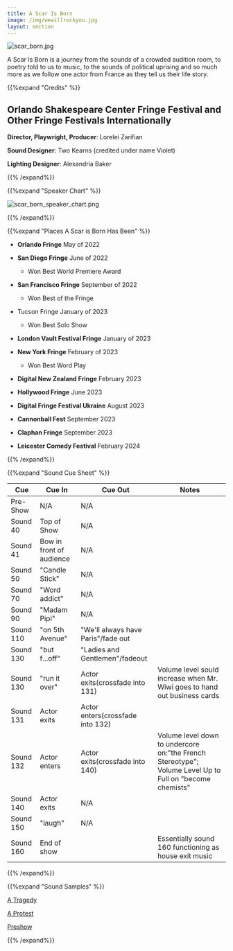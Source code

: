 ```yaml
---
title: A Scar Is Born 
image: /img/wewillrockyou.jpg
layout: section
---
```

![scar_born.jpg](/scar_born.jpg)

A Scar Is Born is a journey from the sounds of a crowded audition room, to poetry told to us to music, to the sounds of political uprising and so much more as we follow one actor from France as they tell us their life story.

{{%expand "Credits" %}}

## Orlando Shakespeare Center Fringe Festival and Other Fringe Festivals Internationally

**Director, Playwright, Producer**: Lorelei Zarifian

**Sound Designer**: Two Kearns (credited under name Violet)

**Lighting Designer**: Alexandria Baker

{{% /expand%}}

{{%expand "Speaker Chart" %}}

![scar_born_speaker_chart.png](/scar_born_speaker_chart.png)

{{% /expand%}}

{{%expand "Places A Scar is Born Has Been" %}}

- **Orlando Fringe** May of 2022

- **San Diego Fringe** June of 2022 
  - Won Best World Premiere Award

- **San Francisco Fringe** September of 2022 
  - Won Best of the Fringe

- Tucson Fringe January of 2023 
  - Won Best Solo Show

- **London Vault Festival Fringe** January of 2023

- **New York Fringe** February of 2023 
  - Won Best Word Play

- **Digital New Zealand Fringe** February 2023

- **Hollywood Fringe** June 2023

- **Digital Fringe Festival Ukraine** August 2023

- **Cannonball Fest** September 2023

- **Claphan Fringe** September 2023

- **Leicester Comedy Festival** February 2024 

{{% /expand%}}

{{%expand "Sound Cue Sheet" %}}

| Cue   | Cue In   | Cue Out| Notes   |
| --------- | ------------------------ | ---------------------------------- | ------------------------------------------------------------------------------------------------------- |
| Pre-Show  | N/A  | N/A| |
| Sound 40  | Top of Show  | N/A| |
| Sound 41  | Bow in front of audience | N/A| |
| Sound 50  | "Candle Stick"   | N/A| |
| Sound 70  | "Word addict"| N/A| |
| Sound 90  | "Madam Pipi" | N/A| |
| Sound 110 | "on 5th Avenue"  | "We'll always have Paris"/fade out | |
| Sound 130 | "but f...off"| "Ladies and Gentlemen"/fadeout | |
| Sound 130 | "run it over"| Actor exits(crossfade into 131)| Volume level sould increase when Mr. Wiwi goes to hand out business cards   |
| Sound 131 | Actor exits  | Actor enters(crossfade into 132)   | |
| Sound 132 | Actor enters | Actor exits(crossfade into 140)| Volume level down to undercore on:"the French Stereotype"; Volume Level Up to Full on "become chemists" |
| Sound 140 | Actor exits  | N/A| |
| Sound 150 | "laugh"  | N/A| |
| Sound 160 | End of show  || Essentially sound 160 functioning as house exit music   |

{{% /expand%}}

{{%expand "Sound Samples" %}}

[A Tragedy](/a_scar_is_born_a_tragedy)

[A Protest](/a_scar_is_born_a_protest)

[Preshow](/a_scar_is_born_preshow)

{{% /expand%}}
